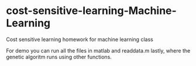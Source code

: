 # cost-sensitive-learning-Machine-Learning
Cost sensitive learning homework for machine learning class

For demo you can run all the files in matlab and readdata.m lastly, where the genetic algoritm runs using other functions.
